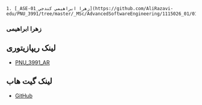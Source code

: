     1. [_ASE-01_زهرا ابراهيمي كندجي](https://github.com/AliRazavi-edu/PNU_3991/tree/master/_MSc/AdvancedSoftwareEngineering/1115026_01/01_%D8%B2%D9%87%D8%B1%D8%A7%20%D8%A7%D8%A8%D8%B1%D8%A7%D9%87%D9%8A%D9%85%D9%8A%20%D9%83%D9%86%D8%AF%D8%AC%D9%8A)
  ### زهرا ابراهیمی  
## لینک ریپازیتوری 
- [PNU_3991_AR](https://github.com/ebrahimiz/pnu_3391_AR)
## لینک گیت هاب
- [GitHub](https://github.com//ebrahimiz)

